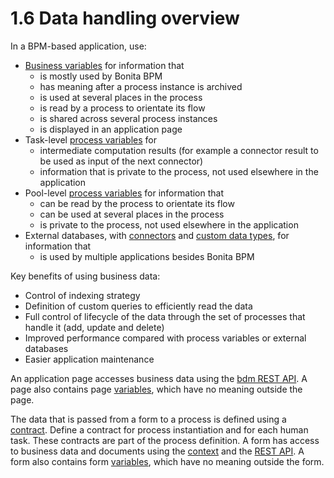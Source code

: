 
1.6 Data handling overview
==========================

In a BPM-based application, use:

-   [Business variables](/busines-data-model) for information that
    -   is mostly used by Bonita BPM
    -   has meaning after a process instance is archived
    -   is used at several places in the process
    -   is read by a process to orientate its flow
    -   is shared across several process instances
    -   is displayed in an application page
-   Task-level [process variables](/specify-data-process-definition) for
    -   intermediate computation results (for example a connector result to be used as input of the next connector)
    -   information that is private to the process, not used elsewhere in the application
-   Pool-level [process variables](/specify-data-process-definition) for information that
    -   can be read by the process to orientate its flow
    -   can be used at several places in the process
    -   is private to the process, not used elsewhere in the application
-   External databases, with [connectors](/connectivity-overview-0) and [custom data types](/complex-data-types-0), for information that
    -   is used by multiple applications besides Bonita BPM

Key benefits of using business data:

-   Control of indexing strategy
-   Definition of custom queries to efficiently read the data
-   Full control of lifecycle of the data through the set of processes that handle it (add, update and delete)
-   Improved performance compared with process variables or external databases
-   Easier application maintenance

An application page accesses business data using the [bdm REST API](/bdm-api-0). A page also contains page [variables](/variables), which have no meaning outside the page.

The data that is passed from a form to a process is defined using a [contract](/contracts-and-contexts-0). Define a contract for process instantiation and for each human task.
These contracts are part of the process definition.
A form has access to business data and documents using the [context](/contracts-and-contexts-0) and the [REST API](/product-bos-sp/web-rest-api-0).
A form also contains form [variables](/variables), which have no meaning outside the form.

